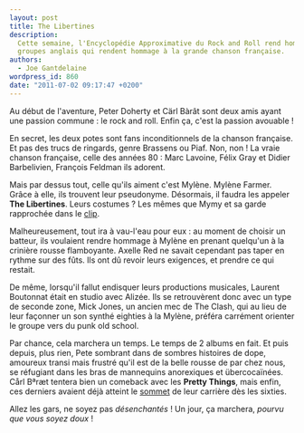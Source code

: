 ```yaml
---
layout: post
title: The Libertines
description:
  Cette semaine, l'Encyclopédie Approximative du Rock and Roll rend hommage aux
  groupes anglais qui rendent hommage à la grande chanson française.
authors:
  - Joe Gantdelaine
wordpress_id: 860
date: "2011-07-02 09:17:47 +0200"
---
```


Au début de l'aventure, Peter Doherty et Cärl Bàrât sont deux amis ayant une
passion commune : le rock and roll. Enfin ça, c'est la passion avouable !

En secret, les deux potes sont fans inconditionnels de la chanson française. Et
pas des trucs de ringards, genre Brassens ou Piaf. Non, non ! La vraie chanson
française, celle des années 80 : Marc Lavoine, Félix Gray et Didier Barbelivien,
François Feldman ils adorent.

Mais par dessus tout, celle qu'ils aiment c'est Mylène. Mylène Farmer. Grâce à
elle, ils trouvent leur pseudonyme. Désormais, il faudra les appeler **The
Libertines**. Leurs costumes ? Les mêmes que Mymy et sa garde rapprochée dans le
[clip](http://youtu.be/LOvshC3M44o?t=3m14s).

Malheureusement, tout ira à vau-l'eau pour eux : au moment de choisir un
batteur, ils voulaient rendre hommage à Mylène en prenant quelqu'un à la
crinière rousse flamboyante. Axelle Red ne savait cependant pas taper en rythme
sur des fûts. Ils ont dû revoir leurs exigences, et prendre ce qui restait.

De même, lorsqu'il fallut endisquer leurs productions musicales, Laurent
Boutonnat était en studio avec Alizée. Ils se retrouvèrent donc avec un type de
seconde zone, Mick Jones, un ancien mec de The Clash, qui au lieu de leur
façonner un son synthé eighties à la Mylène, préféra carrément orienter le
groupe vers du punk old school.

Par chance, cela marchera un temps. Le temps de 2 albums en fait. Et puis
depuis, plus rien, Pete sombrant dans de sombres histoires de dope, amoureux
transi mais frustré qu'il est de la belle rousse de par chez nous, se réfugiant
dans les bras de mannequins anorexiques et übercocaïnées. Cårl Bªræt tentera
bien un comeback avec les **Pretty Things**, mais enfin, ces derniers avaient
déjà atteint le [sommet](http://www.youtube.com/watch?v=XrFUT1YFfH0) de leur
carrière dès les sixties.

Allez les gars, ne soyez pas _désenchantés_ ! Un jour, ça marchera, _pourvu que
vous soyez doux_ !
